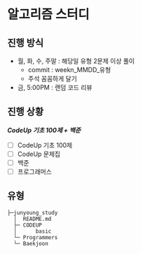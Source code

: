 # 알고리즘 스터디
## 진행 방식
* 월, 화, 수, 주말 : 해당일 유형 2문제 이상 풀이
  * commit : weekn_MMDD_유형
  * 주석 꼼꼼하게 달기
* 금, 5:00PM : 랜덤 코드 리뷰

## 진행 상황
*__CodeUp 기초 100제 + 백준__*
- [ ] CodeUp 기초 100제
- [ ] CodeUp 문제집
- [ ] 백준
- [ ] 프로그래머스

## 유형
```
├─junyoung_study
  │  README.md
  ├─ CODEUP
  │      basic
  └─ Programmers
  └─ Baekjoon
```
